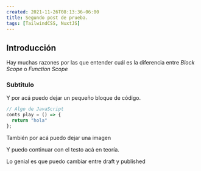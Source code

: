 ```yaml
---
created: 2021-11-26T08:13:36-06:00
title: Segundo post de prueba.
tags: [TailwindCSS, NuxtJS]
---
```


## Introducción

Hay muchas razones por las que entender cuál es la diferencia entre _Block Scope_ o _Function Scope_

### Subtitulo

Y por acá puedo dejar un pequeño bloque de código.

```js
// Algo de JavaScript
conts play = () => {
  return "hola"
};
```

También por acá puedo dejar una imagen

<v-img src="/primer-post-de-prueba/9fa03c9bc31b0b5617d3ba7f04fbd496.jpg" alt="primer post de prueba"></v-img>

Y puedo continuar con el testo acá en teoría.

Lo genial es que puedo cambiar entre draft y published

